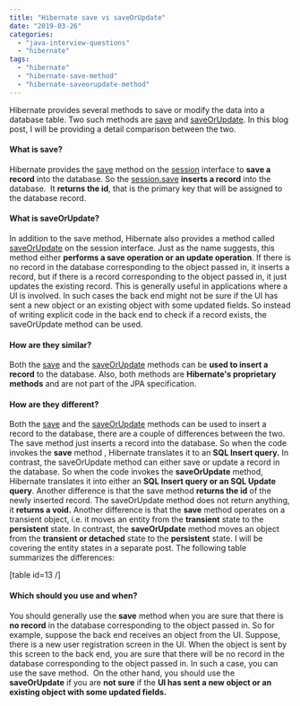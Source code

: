 ```yaml
---
title: "Hibernate save vs saveOrUpdate"
date: "2019-03-26"
categories: 
  - "java-interview-questions"
  - "hibernate"
tags: 
  - "hibernate"
  - "hibernate-save-method"
  - "hibernate-saveorupdate-method"
---
```


Hibernate provides several methods to save or modify the data into a database table. Two such methods are [save](http://docs.jboss.org/hibernate/orm/5.4/javadocs/org/hibernate/Session.html#save-java.lang.Object-) and [saveOrUpdate](http://docs.jboss.org/hibernate/orm/5.4/javadocs/org/hibernate/Session.html#saveOrUpdate-java.lang.Object-). In this blog post, I will be providing a detail comparison between the two.

#### What is save?

Hibernate provides the [save](http://docs.jboss.org/hibernate/orm/5.4/javadocs/org/hibernate/Session.html#save-java.lang.Object-) method on the [session](http://docs.jboss.org/hibernate/orm/5.4/javadocs/org/hibernate/Session.html) interface to **save a record** into the database. So the [session.save](http://docs.jboss.org/hibernate/orm/5.4/javadocs/org/hibernate/Session.html#save-java.lang.Object-) **inserts a record** into the database.  It **returns the id**, that is the primary key that will be assigned to the database record.

#### What is saveOrUpdate?

In addition to the save method, Hibernate also provides a method called [saveOrUpdate](http://docs.jboss.org/hibernate/orm/5.4/javadocs/org/hibernate/Session.html#saveOrUpdate-java.lang.Object-) on the session interface. Just as the name suggests, this method either **performs a save operation or an update operation**. If there is no record in the database corresponding to the object passed in, it inserts a record, but if there is a record corresponding to the object passed in, it just updates the existing record. This is generally useful in applications where a UI is involved. In such cases the back end might not be sure if the UI has sent a new object or an existing object with some updated fields. So instead of writing explicit code in the back end to check if a record exists, the saveOrUpdate method can be used.

#### How are they similar?

Both the [save](http://docs.jboss.org/hibernate/orm/5.4/javadocs/org/hibernate/Session.html#save-java.lang.Object-) and the [saveOrUpdate](http://docs.jboss.org/hibernate/orm/5.4/javadocs/org/hibernate/Session.html#saveOrUpdate-java.lang.Object-) methods can be **used to insert a record** to the database. Also, both methods are **Hibernate's proprietary methods** and are not part of the JPA specification.

#### How are they different?

Both the [save](http://docs.jboss.org/hibernate/orm/5.4/javadocs/org/hibernate/Session.html#save-java.lang.Object-) and the [saveOrUpdate](http://docs.jboss.org/hibernate/orm/5.4/javadocs/org/hibernate/Session.html#saveOrUpdate-java.lang.Object-) methods can be used to insert a record to the database, there are a couple of differences between the two. The save method just inserts a record into the database. So when the code invokes the **save** method , Hibernate translates it to an **SQL Insert query.** In contrast, the saveOrUpdate method can either save or update a record in the database. So when the code invokes the **saveOrUpdate** method, Hibernate translates it into either an **SQL Insert query or an SQL Update query**. Another difference is that the save method **returns the id** of the newly inserted record. The saveOrUpdate method does not return anything, it **returns a void.** Another difference is that the **save** method operates on a transient object, i.e. it moves an entity from the **transient** state to the **persistent** state. In contrast, the **saveOrUpdate** method moves an object from the **transient or detached** state to the **persistent** state. I will be covering the entity states in a separate post. The following table summarizes the differences:

\[table id=13 /\]

#### Which should you use and when?

You should generally use the **save** method when you are sure that there is **no record** in the database corresponding to the object passed in. So for example, suppose the back end receives an object from the UI. Suppose, there is a new user registration screen in the UI. When the object is sent by this screen to the back end, you are sure that there will be no record in the database corresponding to the object passed in. In such a case, you can use the save method.  On the other hand, you should use the **saveOrUpdate** if you are **not sure** if the **UI has sent a new object or an existing object with some updated fields.**
